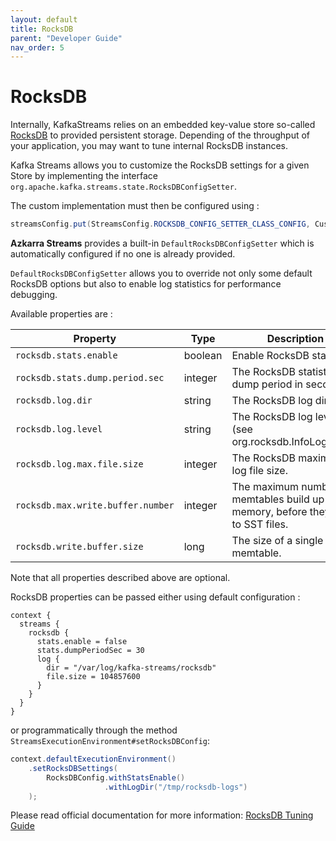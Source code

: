 ```yaml
---
layout: default
title: RocksDB
parent: "Developer Guide"
nav_order: 5
---
```

# RocksDB

Internally, KafkaStreams relies on an embedded key-value store so-called [RocksDB](https://rocksdb.org/) to provided persistent storage.
Depending of the throughput of your application, you may want to tune internal RocksDB instances.

Kafka Streams allows you to customize the RocksDB settings for a given Store by implementing the interface `org.apache.kafka.streams.state.RocksDBConfigSetter`.

The custom implementation must then be configured using : 

```java
streamsConfig.put(StreamsConfig.ROCKSDB_CONFIG_SETTER_CLASS_CONFIG, CustomRocksDBConfig.class)
```

**Azkarra Streams** provides a built-in `DefaultRocksDBConfigSetter` which is automatically configured if no one is already provided.

`DefaultRocksDBConfigSetter` allows you to override not only some default RocksDB options but also to enable log statistics for performance debugging.

Available properties are : 

| Property                            | Type    | Description                                     |
|-------------------------------------|---------|-------------------------------------------------|
|  `rocksdb.stats.enable`             | boolean | Enable RocksDB statistics                               |
|  `rocksdb.stats.dump.period.sec`    | integer | The RocksDB statistics dump period in seconds.          |
|  `rocksdb.log.dir`                  | string  | The RocksDB log directory                               |
|  `rocksdb.log.level`                | string  | The RocksDB log level (see org.rocksdb.InfoLogLevel).   |
|  `rocksdb.log.max.file.size`        | integer | The RocksDB maximum log file size.                      |
|  `rocksdb.max.write.buffer.number`  | integer | The maximum number of memtables build up in memory, before they flush to SST files.          |
|  `rocksdb.write.buffer.size`        | long    | The size of a single memtable.                          |

Note that all properties described above are optional.


RocksDB properties can be passed either using default configuration :

```
context {
  streams {
    rocksdb {
      stats.enable = false
      stats.dumpPeriodSec = 30
      log {
        dir = "/var/log/kafka-streams/rocksdb"
        file.size = 104857600
      }
    }
  }
}
```

or programmatically through the method `StreamsExecutionEnvironment#setRocksDBConfig`:

```java
context.defaultExecutionEnvironment()
    .setRocksDBSettings(
        RocksDBConfig.withStatsEnable()
                     .withLogDir("/tmp/rocksdb-logs")
    );
```

Please read official documentation for more information: [RocksDB Tuning Guide](https://github.com/facebook/rocksdb/wiki/RocksDB-Tuning-Guide)


